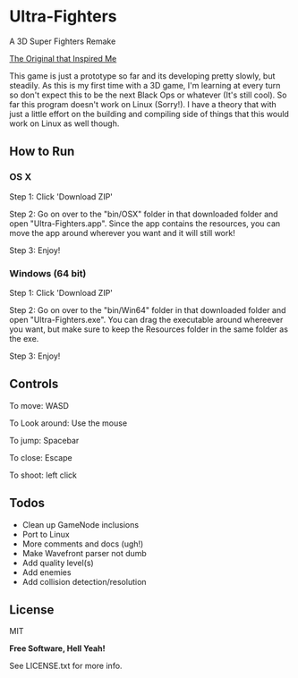 # Ultra-Fighters

A 3D Super Fighters Remake

[The Original that Inspired Me](http://www.twoplayergames.org/play/592-Super_Fighters.html)

This game is just a prototype so far and its developing pretty slowly, but steadily. As this is my first time with 
a 3D game, I'm learning at every turn so don't expect this to be the next Black Ops or whatever (It's still cool). 
So far this program doesn't work on Linux (Sorry!). I have a theory that with just a little effort on the building and 
compiling side of things that this would work on Linux as well though.


How to Run
----

### OS X


Step 1: Click 'Download ZIP'

Step 2: Go on over to the "bin/OSX" folder in that downloaded folder and open "Ultra-Fighters.app". Since the app contains the resources, you 
can move the app around wherever you want and it will still work!

Step 3: Enjoy!


### Windows (64 bit)

Step 1: Click 'Download ZIP'

Step 2: Go on over to the "bin/Win64" folder in that downloaded folder and open "Ultra-Fighters.exe". You can drag the executable around
whereever you want, but make sure to keep the Resources folder in the same folder as the exe. 

Step 3: Enjoy!


Controls
----

To move: WASD

To Look around: Use the mouse

To jump: Spacebar

To close: Escape

To shoot: left click


Todos
----
 - Clean up GameNode inclusions
 - Port to Linux
 - More comments and docs (ugh!)
 - Make Wavefront parser not dumb
 - Add quality level(s)
 - Add enemies
 - Add collision detection/resolution


License
----

MIT


**Free Software, Hell Yeah!**


See LICENSE.txt for more info.
